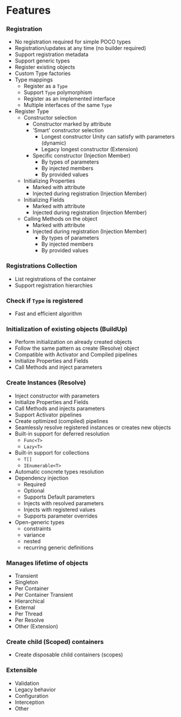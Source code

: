 # Features

### Registration
* No registration required for simple POCO types
* Registration/updates at any time (no builder required)
* Support registration metadata
* Support generic types
* Register existing objects 
* Custom Type factories
* Type mappings
  * Register as a `Type`
  * Support `Type` polymorphism
  * Register as an implemented interface
  * Multiple interfaces of the same `Type`
* Register Type
  * Constructor selection
    * Constructor marked by attribute
    * 'Smart' constructor selection
      * Longest constructor Unity can satisfy with parameters (dynamic)
      * Legacy longest constructor (Extension)
    * Specific constructor (Injection Member)
      * By types of parameters
      * By injected members
      * By provided values
  * Initializing Properties
    * Marked with attribute
    * Injected during registration (Injection Member)
  * Initializing Fields
    * Marked with attribute
    * Injected during registration (Injection Member)
  * Calling Methods on the object
    * Marked with attribute
    * Injected during registration (Injection Member)
      * By types of parameters
      * By injected members
      * By provided values

### Registrations Collection
* List registrations of the container
* Support registration hierarchies

### Check if `Type` is registered
* Fast and efficient algorithm


### Initialization of existing objects (BuildUp)
* Perform initialization on already created objects
* Follow the same pattern as create (Resolve) object
* Compatible with Activator and Compiled pipelines
* Initialize Properties and Fields
* Call Methods and inject parameters

### Create Instances (Resolve)
* Inject constructor with parameters
* Initialize Properties and Fields
* Call Methods and injects parameters
* Support Activator pipelines
* Create optimized (compiled) pipelines
* Seamlessly resolve registered instances or creates new objects
* Built-in support for deferred resolution
  * `Func<T>` 
  * `Lazy<T>` 
* Built-in support for collections
  * `T[]`
  * `IEnumerable<T>`
* Automatic concrete types resolution
* Dependency injection
  * Required
  * Optional
  * Supports Default parameters
  * Injects with resolved parameters
  * Injects with registered values
  * Supports parameter overrides
* Open-generic types
  * constraints
  * variance
  * nested
  * recurring generic definitions

### Manages lifetime of objects
* Transient
* Singleton
* Per Container
* Per Container Transient
* Hierarchical
* External
* Per Thread
* Per Resolve
* Other (Extension)

### Create child (Scoped) containers
* Create disposable child containers (scopes)

### Extensible
* Validation
* Legacy behavior
* Configuration
* Interception
* Other